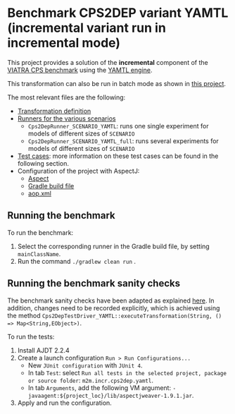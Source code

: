 # Benchmark CPS2DEP variant YAMTL (incremental variant run in incremental mode)

This project provides a solution of the **incremental** component of the [VIATRA CPS benchmark](https://github.com/viatra/viatra-cps-benchmark) using the [YAMTL engine](https://yamtl.github.io).

This transformation can also be run in batch mode as shown in [this project](https://github.com/yamtl/viatra-cps-batch-benchmark/tree/master/m2m.incr.cps2dep.yamtl.batch).

The most relevant files are the following:

* [Transformation definition](./src/main/java/cps2dep/yamtl/Cps2DepYAMTL.xtend)
* [Runners for the various scenarios](./src/main/java/experiments/yamtl/)
    * `Cps2DepRunner_SCENARIO_YAMTL`: runs one single experiment for models of different sizes of `SCENARIO`
    * `Cps2DepRunner_SCENARIO_YAMTL_full`: runs several experiments for models of different sizes of `SCENARIO`
* [Test cases](./src/test/java/): more information on these test cases can be found in the following section.
* Configuration of the project with AspectJ:
    * [Aspect](./src/main/java/cps2dep/yamtl/FeatureCallAspect.xtend)
    * [Gradle build file](./build.gradle)
    * [aop.xml](./src/test/java/META-INF/aop.xml)

## Running the benchmark

To run the benchmark:
1. Select the corresponding runner in the Gradle build file, by setting `mainClassName`.
2. Run the command `./gradlew clean run` .

## Running the benchmark sanity checks

The benchmark sanity checks have been adapted as explained [here](https://github.com/yamtl/viatra-cps-batch-benchmark/tree/master/m2m.batch.cps2dep.yamtl#benchmark-sanity-checks). In addition, changes need to be recorded explicitly, which is achieved using the method `Cps2DepTestDriver_YAMTL::executeTransformation(String, () => Map<String,EObject>)`. 

To run the tests:
1. Install AJDT 2.2.4
2. Create a launch configuration `Run > Run Configurations...`
    * New `JUnit configuration` with `JUnit 4`.
    * In tab `Test`: select `Run all tests in the selected project, package or source folder`: `m2m.incr.cps2dep.yamtl`.
    * In tab `Arguments`, add the following VM argument: `-javaagent:${project_loc}/lib/aspectjweaver-1.9.1.jar`.
3. Apply and run the configuration.